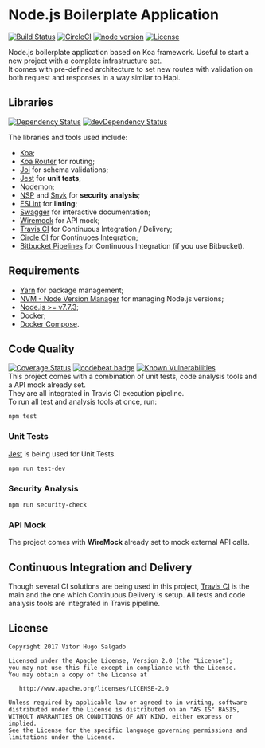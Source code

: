 # Node.js Boilerplate Application
[![Build Status](https://travis-ci.org/vitorsalgado/nodejs-bootstrap.svg?branch=master)](https://travis-ci.org/vitorsalgado/nodejs-bootstrap) 
[![CircleCI](https://circleci.com/gh/vitorsalgado/nodejs-bootstrap.svg?style=svg)](https://circleci.com/gh/vitorsalgado/nodejs-bootstrap)
[![node version][node-image]][node-url]
[![License](https://img.shields.io/badge/License-Apache%202.0-blue.svg)](https://opensource.org/licenses/Apache-2.0)

[node-image]: https://img.shields.io/badge/node.js-%3E=_7.7.3-green.svg?style=flat-square
[node-url]: http://nodejs.org/download/

Node.js boilerplate application based on Koa framework. Useful to start a new project with a complete infrastructure set.  
It comes with pre-defined architecture to set new routes with validation on both request and responses in a way similar to Hapi.

## Libraries
[![Dependency Status](https://david-dm.org/vitorsalgado/nodejs-bootstrap.svg)](https://david-dm.org/vitorsalgado/nodejs-bootstrap)
[![devDependency Status](https://david-dm.org/vitorsalgado/nodejs-bootstrap/dev-status.svg)](https://david-dm.org/vitorsalgado/nodejs-bootstrap#info=devDependencies)

The libraries and tools used include: 
* [Koa](https://github.com/koajs/koa);
* [Koa Router](https://github.com/alexmingoia/koa-router) for routing;
* [Joi](https://github.com/hapijs/joi) for schema validations;
* [Jest](http://facebook.github.io/jest/) for **unit tests**;
* [Nodemon](https://github.com/remy/nodemon);
* [NSP](https://github.com/nodesecurity/nsp) and [Snyk](https://snyk.io/) for **security analysis**;
* [ESLint](http://eslint.org/) for **linting**;
* [Swagger](http://swagger.io/) for interactive documentation;
* [Wiremock](http://wiremock.org/) for API mock;
* [Travis CI](https://travis-ci.org/) for Continuous Integration / Delivery;
* [Circle CI](https://circleci.com) for Continuoes Integration;
* [Bitbucket Pipelines](https://confluence.atlassian.com/bitbucket/bitbucket-pipelines-792496469.html) for Continuous Integration (if you use Bitbucket).

## Requirements
* [Yarn](https://yarnpkg.com/en/) for package management;
* [NVM - Node Version Manager](https://github.com/creationix/nvm) for managing Node.js versions;
* [Node.js >= v7.7.3](https://nodejs.org/en/);
* [Docker](https://www.docker.com/);
* [Docker Compose](https://docs.docker.com/compose/).
 
## Code Quality
[![Coverage Status](https://coveralls.io/repos/github/vitorsalgado/nodejs-bootstrap/badge.svg?branch=master)](https://coveralls.io/github/vitorsalgado/nodejs-bootstrap?branch=master)
[![codebeat badge](https://codebeat.co/badges/3d39baa4-d902-4648-9c5e-6ba5641a7924)](https://codebeat.co/projects/github-com-vitorsalgado-nodejs-bootstrap-master)
[![Known Vulnerabilities](https://snyk.io/test/github/vitorsalgado/nodejs-bootstrap/badge.svg)](https://snyk.io/test/github/vitorsalgado/nodejs-bootstrap)  
This project comes with a combination of unit tests, code analysis tools and a API mock already set.  
They are all integrated in Travis CI execution pipeline.  
To run all test and analysis tools at once, run:  
```
npm test
```
 
### Unit Tests
[Jest](http://facebook.github.io/jest/) is being used for Unit Tests.  
```
npm run test-dev
```

### Security Analysis
```
npm run security-check
```

### API Mock
The project comes with **WireMock** already set to mock external API calls.

## Continuous Integration and Delivery
Though several CI solutions are being used in this project, [Travis CI](https://travis-ci.org/) is the main and the one which Continuous Delivery is setup. All tests and code analysis tools are integrated in Travis pipeline.  

## License
```
Copyright 2017 Vitor Hugo Salgado

Licensed under the Apache License, Version 2.0 (the "License");
you may not use this file except in compliance with the License.
You may obtain a copy of the License at

   http://www.apache.org/licenses/LICENSE-2.0

Unless required by applicable law or agreed to in writing, software
distributed under the License is distributed on an "AS IS" BASIS,
WITHOUT WARRANTIES OR CONDITIONS OF ANY KIND, either express or implied.
See the License for the specific language governing permissions and
limitations under the License.
```